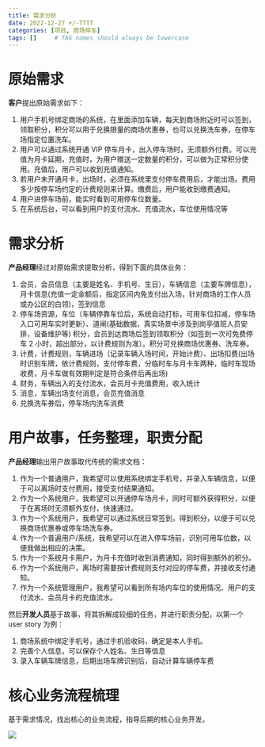 ```yaml
---
title: 需求分析
date: 2022-12-27 +/-TTTT
categories: [项目, 商场停车]
tags: []     # TAG names should always be lowercase
---
```


# 原始需求
**客户**提出原始需求如下：

1. 用户手机号绑定商场的系统，在里面添加车辆，每天到商场附近时可以签到，领取积分，积分可以用于兑换限量的商场优惠券，也可以兑换洗车券，在停车场指定位置洗车。
2. 用户可以通过系统开通 VIP 停车月卡，出入停车场时，无须额外付费。可以充值为月卡延期，充值时，为用户赠送一定数量的积分，可以做为正常积分使用。充值后，用户可以收到充值通知。
3. 若用户未开通月卡，出场时，必须在系统里支付停车费用后，才能出场。费用多少按停车场约定的计费规则来计算。缴费后，用户能收到缴费通知。
4. 用户进停车场前，能实时看到可用停车位数量。
5. 在系统后台，可以看到用户的支付流水、充值流水，车位使用情况等

# 需求分析
**产品经理**经过对原始需求提取分析，得到下面的具体业务：

1. 会员，会员信息（主要是姓名、手机号、生日），车辆信息（主要车牌信息），月卡信息(充值一定金额后，指定区间内免支付出入场，针对商场的工作人员或办公区的白领)，签到信息
2. 停车场资源，车位（车辆停靠车位后，系统自动打标，可用车位扣减，停车场入口可用车实时更新）、道闸(基础数据，真实场景中涉及到岗亭值班人员安排，设备维护等)
积分，会员到达商场后签到领取积分（如签到一次可免费停车 2 小时，超出部分，以计费规则为准）。积分可兑换商场优惠券、洗车券。
3. 计费，计费规则，车辆进场（记录车辆入场时间，开始计费）、出场扣费(出场时识别车牌，依计费规则，支付停车费，分临时车与月卡车两种，临时车现场收费，月卡车做有效期判定是符合条件后再出场)
4. 财务，车辆出入的支付流水，会员月卡充值费用，收入统计
5. 消息，车辆出场支付消息，会员充值消息
6. 兑换洗车券后，停车场内洗车消费

# 用户故事，任务整理，职责分配
**产品经理**输出用户故事取代传统的需求文档：

1. 作为一个普通用户，我希望可以使用系统绑定手机号，并录入车辆信息，以便于可以离场时支付费用，接受支付结果通知。
2. 作为一个系统用户，我希望可以开通停车场月卡，同时可额外获得积分，以便于在离场时无须额外支付，快速通过。
3. 作为一个系统用户，我希望可以通过系统日常签到，得到积分，以便于可以兑换商场优惠券或停车场洗车券。
4. 作为一个普遍用户/系统，我希望可以在进入停车场前，识别可用车位数，以便我做出相应的决策。
5. 作为一个系统月卡用户，为月卡充值时收到消费通知，同时得到额外的积分。
6. 作为一个系统用户，离场时需要按计费规则支付对应的停车费，并接收支付通知。
7. 作为一个系统管理用户，我希望可以看到所有场内车位的使用情况、用户的支付流水、会员月卡的充值流水。

然后**开发人员**基于故事，将其拆解成较细的任务，并进行职责分配，以第一个 user story 为例：

1. 商场系统中绑定手机号，通过手机验收码，确定是本人手机。
2. 完善个人信息，可以保存个人姓名、生日等信息
3. 录入车辆车牌信息，后期出场车牌识别后，自动计算车辆停车费


# 核心业务流程梳理
基于需求情况，找出核心的业务流程，指导后期的核心业务开发。

![](https://cdn.jsdelivr.net/gh/Casflawed/img-host@master/blog/202212271615389.png)